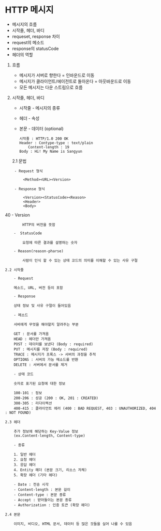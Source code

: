# HTTP 메시지

- 메시지의 흐름
- 시작줄, 헤더, 바디
- requeset, response 차이
- request의 메소드
- response의 statusCode
- 헤더의 역할

1. 흐름

    - 메시지가 서버로 향한다 = 인바운드로 이동
    - 메시지가 클라이언트/에이전트로 돌아온다 = 아웃바운드로 이동
    - 모든 메시지는 다운 스트림으로 흐름

2. 시작줄, 헤더, 바디

    - 시작줄 - 메시지의 종류
    - 헤더 - 속성
    - 본문 - 데이터 (optional)

        ```
        시작줄 : HTTP/1.0 200 OK
        Header : Contype-type : text/plain
            Content-length : 19
        Body : Hi! My Name is Sangyun
        ```

    2.1 문법

        - Request 형식

            <Method><URL><Version>

        - Response 형식

            <Version><StatusCode><Reason>
            <Header>
            <Body>

40        - Version

            HTTP의 버전을 뜻함
        
        -  StatusCode

            요청에 따른 결과를 설명하는 숫자

        - Reason(reason-pharse)

            사람이 인식 할 수 있는 상태 코드의 의미를 이해할 수 있는 사유 구절
    
    2.2 시작줄

        - Request

        메소드, URL, 버전 등이 포함

        - Response

        상태 정보 및 사유 구절이 들어있음

        - 메소드

        서버에게 무엇을 해야할지 알려주는 부분

        GET : 문서를 가져옴
        HEAD : 헤더만 가져옴
        POST : 데이터를 보낸다 (Body : required)
        PUT : 메시지를 저장 (Body : required)
        TRACE : 메시지가 프록스 -> 서버의 과정을 추적
        OPTIONS : 서버의 가능 메소드를 반환
        DELETE : 서버에서 문서를 제거

        - 상태 코드

        숫자로 표기된 요청에 대한 정보

        100-101 : 정보
        200-206 : 성공 (200 : OK, 201 : CREATED)
        300-305 : 리다이렉션
        400-415 : 클라이언트 에러 (400 : BAD REQUEST, 403 : UNAUTHORIZED, 404 : NOT FOUND)

    2.3 헤더

        추가 정보에 해당하는 Key-Value 정보
        (ex.Content-length, Content-type)

        - 종류
        
        1. 일반 헤더
        2. 요청 헤더
        3. 응답 헤더 
        4. Entity 헤더 (본문 크기, 리소스 자체)
        5. 확장 헤더 (기타 헤더)

        - Date : 전송 시각
        - Content-length : 본문 길이
        - Content-type : 본문 종류
        - Accept : 받아들이는 본문 종류
        - Authorization : 인증 토큰 (확장 헤더)

    2.4 본문

        이미지, 비디오, HTML 문서, 데이터 등 많은 것들을 실어 나를 수 있음